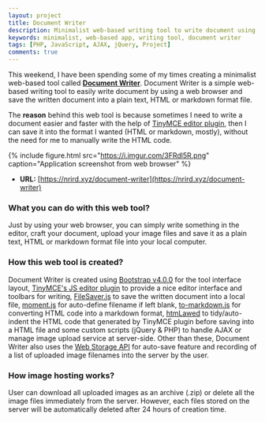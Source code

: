 ```yaml
---
layout: project
title: Document Writer
description: Minimalist web-based writing tool to write document using web browser and ability to save as a plain text, HTML or markdown format file.
keywords: minimalist, web-based app, writing tool, document writer
tags: [PHP, JavaScript, AJAX, jQuery, Project]
comments: true
---
```


This weekend, I have been spending some of my times creating a minimalist web-based tool called [**Document Writer**](https://nrird.xyz/document-writer). Document Writer is a simple web-based writing tool to easily write document by using a web browser and save the written document into a plain text, HTML or markdown format file.

The **reason** behind this web tool is because sometimes I need to write a document easier and faster with the help of [TinyMCE editor plugin](https://www.tinymce.com/), then I can save it into the format I wanted (HTML or markdown, mostly), without the need for me to manually write the HTML code.

{% include figure.html src="https://i.imgur.com/3FRdl5R.png" caption="Application screenshot from web browser" %}

- **URL:** [https://nrird.xyz/document-writer](https://nrird.xyz/document-writer)

### What you can do with this web tool?

Just by using your web browser, you can simply write something in the editor, craft your document, upload your image files and save it as a plain text, HTML or markdown format file into your local computer.

### How this web tool is created?

Document Writer is created using [Bootstrap v4.0.0](https://getbootstrap.com/) for the tool interface layout, [TinyMCE's JS editor plugin](https://www.tinymce.com/) to provide a nice editor interface and toolbars for writing, [FileSaver.js](https://github.com/eligrey/FileSaver.js/) to save the written document into a local file, [moment.js](http://momentjs.com/) for auto-define filename if left blank, [to-markdown.js](https://github.com/domchristie/to-markdown) for converting HTML code into a markdown format, [htmLawed](http://www.bioinformatics.org/phplabware/internal_utilities/htmLawed/) to tidy/auto-indent the HTML code that generated by TinyMCE plugin before saving into a HTML file and some custom scripts (jQuery & PHP) to handle AJAX or manage image upload service at server-side. Other than these, Document Writer also uses the [Web Storage API](https://developer.mozilla.org/en-US/docs/Web/API/Web_Storage_API/Using_the_Web_Storage_API) for auto-save feature and recording of a list of uploaded image filenames into the server by the user.

### How image hosting works?

User can download all uploaded images as an archive (.zip) or delete all the image files immediately from the server. However, each files stored on the server will be automatically deleted after 24 hours of creation time.
